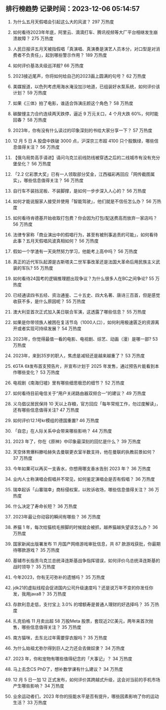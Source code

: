 
## 排行榜趋势 记录时间：2023-12-06 05:14:57
  
  1. 为什么五月天假唱会引起这么大的风波？ 297 万热度
    
  2. 如何看待2023年年底，阿里云、滴滴打车、腾讯视频等大厂平台相继发生崩溃故障？ 275 万热度
    
  3. 人民日报评五月天被指假唱「真演唱、真演奏是演艺人员本分，对口型是对消费者不负责任」，起到哪些警示作用？ 189 万热度
    
  4. 如何评价基洛夫级巡洋舰? 66 万热度
    
  5. 2023接近尾声，你将如何给自己的2023画上圆满的句号？ 62 万热度
    
  6. 美媒报道，以色列考虑用海水淹没加沙地道，已组装好水泵系统，如何评价该计划？ 59 万热度
    
  7. 如果《三体》拍了电影，谁适合饰演庄颜这个角色？ 58 万热度
    
  8. 碳酸锂主力合约连续两天跌停，逼近 9 万元关口，4 个月大跌 60%，何时能回春？ 58 万热度
    
  9. 2023年，你有没有什么读过的印象深刻的书给大家分享一下？ 57 万热度
    
  10. 12 月 5 日 A 股盘中跌破 3000 点，沪深京三市超 4100 只个股飘绿，哪些信息值得关注？ 56 万热度
    
  11. 【俄乌局势高手请进】请问乌克兰前线防线被穿透之后的二线城市有没有充分堡垒化？ 56 万热度
    
  12. 「2.2 亿彩票大奖」已有一人领取部分奖金，江西福彩再回应「网传截图属实」，哪些信息值得关注？ 56 万热度
    
  13. 自行车不装挡泥板、不装脚撑，是如何一步步深入人心的？ 56 万热度
    
  14. 如何才能说服家人接受并使用「智能驾驶」，他们就是不信任怎么办？ 56 万热度
    
  15. 如何看待肯德基开始收取打包费？你会因为打包/配送费高而放弃一家店吗？ 56 万热度
    
  16. 法律专家称「商业演出中的假唱行为，甚至有被刑事追责的可能」，如何看待此事？五月天假唱风波真相如何？ 56 万热度
    
  17. 假如一个学渣有一天突然努力学习，他能考上高中吗？ 56 万热度
    
  18. 真正的近代军队起源是古斯塔夫二世军事改革还是法国大革命后用民族主义武装的军队? 55 万热度
    
  19. 如何看待24国考的逻辑推理题出现争议？为什么很多人在BC之间争论? 55 万热度
    
  20. 已经通读四书五经、资治通鉴、二十五史、四大名著、唐诗三百首，但是感觉收获不多，是什么原因呢？ 55 万热度
    
  21. 澳大利亚首次正式加入美日联合军演，这透露了哪些信息？ 55 万热度
    
  22. 如果是你带领族人被困在复活节岛（1000人口），如何利用极速匮乏的资源离开或者实现可持续发展？ 54 万热度
    
  23. 2023年，你觉得最值一看的电影、电视剧、综艺、动画（漫）是哪一部? 53 万热度
    
  24. 2023年，来到35岁的职人，焦虑是减轻还是越来越重了？ 53 万热度
    
  25. 《GTA 6》发布首支预告片，并宣布计划于 2025 年发售，通过预告片能看到本作哪些变化？ 53 万热度
    
  26. 电视剧《南海归墟》里有哪些细思极恐的细节？ 52 万热度
    
  27. 如何看待目前电信关于“用户关闭路由器双频合一”的建议？ 49 万热度
    
  28. 义乌倡议居民保持 10 天以上存粮，官方回应「每年常规工作，勿过度解读」，还有哪些信息值得关注? 47 万热度
    
  29. 如何评价12.1号kr模组的德国重置? 46 万热度
    
  30. 「自恋」在人际关系中会带来哪些影响？ 44 万热度
    
  31. 2023 年了，你在《原神》中印象最深刻的回忆是什么？ 39 万热度
    
  32. 天空体育爆料滕哈赫失去曼联更衣室半数支持，他在曼联的执教前景如何？ 37 万热度
    
  33. 今年如果可以再买一支香水，你想用哪支香水告别 2023 年？ 36 万热度
    
  34. 业内人士称演唱会假唱并不常见，如何鉴定演唱会是否有假唱？ 36 万热度
    
  35. 瑞幸起诉「山寨瑞幸」商标侵权案，以败诉收场，哪些信息值得关注？ 36 万热度
    
  36. 什么决定了寿命长短？ 36 万热度
    
  37. 2023年最让你动容的瞬间有哪些？ 36 万热度
    
  38. 养猫 1 年，每次给猫梳毛擦脚的时候就会被抓，越养猫越失望该怎么办？ 36 万热度
    
  39. 国家新闻出版署发布 11 月国产网络游戏审批信息，共 87 款游戏获批，你最期待哪款游戏？ 35 万热度
    
  40. 基辅市长指责乌克兰总统泽连斯基战争指挥错误，如何评价乌总统泽连斯基的战时领导？ 35 万热度
    
  41. 今年2023，你有无可弥补的遗憾吗？ 35 万热度
    
  42. jdk21的虚拟线程会促进国内公司升级速度吗？还是说万年不变的你发任你发，我用java8？ 35 万热度
    
  43. 存款利息走低，支付宝上 3.0% 的增额寿是普通人理财的好选择吗？ 35 万热度
    
  44. 扎克伯格 11 月卖出超 58 万股Meta 股票，套现近2亿美元，两年来首次抛售，哪些信息值得关注？ 35 万热度
    
  45. 南方猫咪，去东北过年需要穿衣服吗？ 35 万热度
    
  46. 为什么始祖尤弥尔得到巨人之力还会去做奴隶？ 34 万热度
    
  47. 2023 年，你和宠物有哪些值得纪念的「大事记」？ 34 万热度
    
  48. 马上去念CS PhD了，想补数学课有什么建议？ 34 万热度
    
  49. 12 月 5 日一加 12 正式发布，如何评价其跨越式升级，这会对当前的手机市场产生哪些影响？ 34 万热度
    
  50. 业余运动者们，2023 年你的技能水平是否有提升，哪些因素影响了你的运动生活？ 33 万热度
    